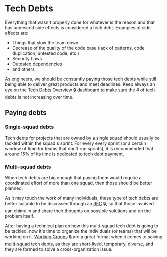 # Tech Debts

Everything that wasn't properly done for whatever is the reason and that has undesired side effects is considered a tech debt. Examples of side effects are:
- Things that slow the team down
- Decrease of the quality of the code base (lack of patterns, code duplication, untested code, etc.)
- Security flaws
- Outdated dependencies
- and others

As engineers, we should be constantly paying those tech debts while still being able to deliver great products and meet deadlines. Keep always an eye on the [Tech Debts Overview](https://loadsmart.atlassian.net/secure/Dashboard.jspa?selectPageId=10611) 🔒 dashboard to make sure the # of tech debts is not increasing over time.

## Paying debts

### Single-squad debts

Tech debts for projects that are owned by a single squad should usually be tackled within the squad's sprint. For every every sprint (or a certain window of time for teams that don't run sprints), it is recommended that around 15% of its time is dedicated to tech debt payment.

### Multi-squad debts

When tech debts are big enough that paying them would require a coordinated effort of more than one squad, then those should be better planned.

As it may touch the work of many individuals, these type of tech debts are better suitable to be discussed through an [RFC](https://github.com/loadsmart/rfcs) 🔒, so that those involved can chime in and share their thoughts on possible solutions and on the problem itself.

<!-- TODO: Link the Working Group reference in this repo when it's done -->
After having a technical plan on how this multi-squad tech debt is going to be tackled, now it's time to organize the individuals (or teams) that will be working on it. [Working Groups](https://loadsmart.atlassian.net/wiki/spaces/engineering/pages/1878130703/Working+Groups) 🔒 are a great format when it comes to solving multi-squad tech debts, as they are short-lived, temporary, diverse, and they are formed to solve a cross-organization issue.<!-- prettier-ignore-start -->

<!-- prettier-ignore-start -->
<!-- start_toc -->

<!-- end_toc -->
<!-- prettier-ignore-end -->